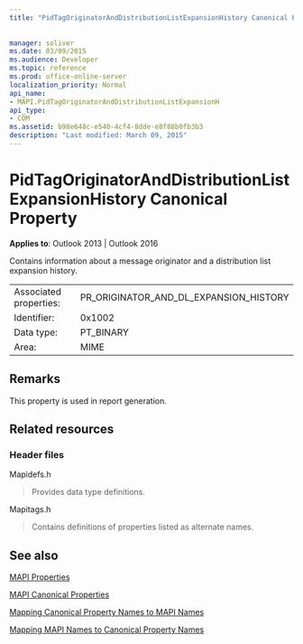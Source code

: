 ```yaml
---
title: "PidTagOriginatorAndDistributionListExpansionHistory Canonical Property"
 
 
manager: soliver
ms.date: 03/09/2015
ms.audience: Developer
ms.topic: reference
ms.prod: office-online-server
localization_priority: Normal
api_name:
- MAPI.PidTagOriginatorAndDistributionListExpansionH
api_type:
- COM
ms.assetid: b98e648c-e540-4cf4-8dde-e8f88b0fb3b3
description: "Last modified: March 09, 2015"
---
```


# PidTagOriginatorAndDistributionListExpansionHistory Canonical Property

  
  
**Applies to**: Outlook 2013 | Outlook 2016 
  
Contains information about a message originator and a distribution list expansion history.
  
|||
|:-----|:-----|
|Associated properties:  <br/> |PR_ORIGINATOR_AND_DL_EXPANSION_HISTORY  <br/> |
|Identifier:  <br/> |0x1002  <br/> |
|Data type:  <br/> |PT_BINARY  <br/> |
|Area:  <br/> |MIME  <br/> |
   
## Remarks

This property is used in report generation.
  
## Related resources

### Header files

Mapidefs.h
  
> Provides data type definitions.
    
Mapitags.h
  
> Contains definitions of properties listed as alternate names.
    
## See also



[MAPI Properties](mapi-properties.md)
  
[MAPI Canonical Properties](mapi-canonical-properties.md)
  
[Mapping Canonical Property Names to MAPI Names](mapping-canonical-property-names-to-mapi-names.md)
  
[Mapping MAPI Names to Canonical Property Names](mapping-mapi-names-to-canonical-property-names.md)

